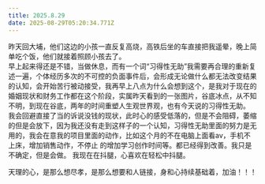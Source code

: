 ```yaml
---
title: 2025.8.29
date: 2025-08-29T05:20:34.771Z
---
```


昨天回大埔，他们这边的小孩一直反复高烧，高铁后坐的车直接把我遥晕，晚上简单吃个饭，他们就接着照顾小孩去了。  
                                                                                    早上起来得还是不错，当做休息，而有一个词“习得性无助”我需要再合理的重新复述一遍，个体经历多次的不可控的负面事件后，会形成无论做什么都无法改变结果的认知，会开始苦行被动接受，我再早上八点为什么会想到这个，是我对于现在的婚姻现状和财务工作都在这个阶段，实属昨天看到的一张图片，谷底冰点，从不知不明，到现在谷底，两年的时间重塑人生观世界观，也有今天说的习得性无助。
                                                             我会回避直接了当的诉说没钱的现状，此时心的感受低落的，但是不会阻碍，萎缩的但是会放下，因为我还没有走到这样子的一个认知，习得性无助里面的努力是无用的，我会在意我的项目里面的动作，比如这个月的不在电脑上面看av，手机不上床，增加销售动作，不停止 的增加学习创作时间等。都已经得到改善。我只是不确定，但是会做。
                                                                                                              我现在在抖腿，心喜欢在轻松中抖腿。
                                                    
天理的心，是那么想尽孝，是那么想要和人链接，身和心持续基础着，加油！！！